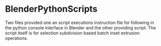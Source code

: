 # BlenderPythonScripts
Two files provided one an script executions instruction file for following in the python console interface in Blender
and the other providing script.  The script itself is for selection subdivision based batch inset extrusion operations.
